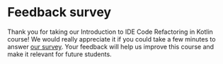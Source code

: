 # Feedback survey

Thank you for taking our Introduction to IDE Code Refactoring in Kotlin course!
We would really appreciate it if you could take a few minutes to
answer [our survey](https://surveys.jetbrains.com/s3/course-feedback-code-refactoring).
Your feedback will help us improve this course and make it relevant for future students.
